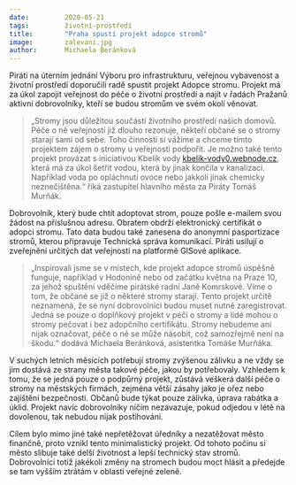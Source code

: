 ```yaml
---
date:         2020-05-21
tags:         životní-prostředí
title:        "Praha spustí projekt adopce stromů"
image: 	      zalevani.jpg
author:       Michaela Beránková
---
```


Piráti na úterním jednání Výboru pro infrastrukturu, veřejnou vybavenost a životní prostředí doporučili radě spustit projekt Adopce stromu. Projekt má za úkol zapojit veřejnost do péče o životní prostředí a najít v řadách Pražanů aktivní dobrovolníky, kteří se budou stromům ve svém okolí věnovat.

> „Stromy jsou důležitou součástí životního prostředí našich domovů. Péče o ně veřejností již dlouho rezonuje, někteří občané se o stromy starají sami od sebe. Toho činnosti si vážíme a chceme tímto projektem zájem o stromy u veřejnosti podpořit. Je možno také tento projekt provázat s iniciativou Kbelík vody [kbelik-vody0.webnode.cz](kbelik-vody0.webnode.cz), která má za úkol šetřit vodou, která by jinak končila v kanalizaci. Například voda po opláchnutí ovoce nebo jakkoli jinak chemicky neznečištěna.“ říká zastupitel hlavního města za Piráty Tomáš Murňák.

Dobrovolník, který bude chtít adoptovat strom, pouze pošle e-mailem svou žádost na příslušnou adresu. Obratem obdrží elektronický certifikát o adopci stromu. Tato data budou také zanesena do anonymní pasportizace stromů, kterou připravuje Technická správa komunikací. Piráti usilují o zveřejnění určitých dat veřejnosti na platformě GISové aplikace.

> „Inspirovali jsme se v místech, kde projekt adopce stromů úspěšně funguje, například v Hodoníně nebo od začátku května na Praze 10, za jehož spuštění vděčíme pirátské radní Janě Komrskové. Víme o tom, že občané se již o některé stromy starají. Tento projekt určitě neznamená, že se nyní dobrovolníci budou muset nutně zaregistrovat. Jedná se pouze o doplňkový projekt v péči o stromy a lidé mohou o stromy pečovat i bez adopčního certifikátu. Stromy nebudeme ani nijak označovat, péče o ně se může násobit, což samozřejmě není na škodu.“ dodává Michaela Beránková, asistentka Tomáše Murňáka.

V suchých letních měsících potřebují stromy zvýšenou zálivku a ne vždy se jim dostává ze strany města takové péče, jakou by potřebovaly. Vzhledem k tomu, že se jedná pouze o podpůrný projekt, zůstává veškerá další péče o stromy na městských firmách, zejména větší zásahy jako je ořez nebo zajištění bezpečnosti. Občanů bude týkat pouze zálivka, úprava rabátka a úklid. Projekt navíc dobrovolníky ničím nezavazuje, pokud odjedou v létě na dovolenou, tak nebudou nijak postihováni.

Cílem bylo mimo jiné také nepřetěžovat úředníky a nezatěžovat město finančně, proto vznikl tento minimalistický projekt. Od tohoto počinu si město slibuje také delší životnost a lepší technický stav stromů. Dobrovolníci totiž jakékoli změny na stromech budou moct hlásit a předejde se tam vyšším ztrátám v oblasti veřejné zeleně.
